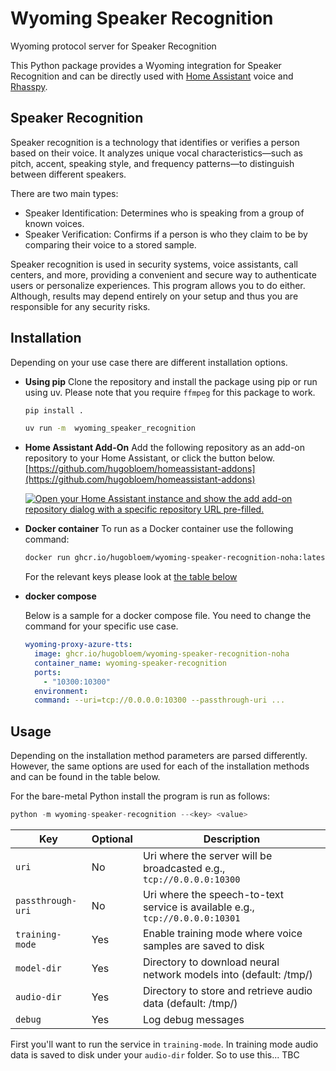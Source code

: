 # Wyoming Speaker Recognition
Wyoming protocol server for Speaker Recognition

This Python package provides a Wyoming integration for Speaker Recognition and can be directly used with [Home Assistant](https://www.home-assistant.io/) voice and [Rhasspy](https://github.com/rhasspy/rhasspy3).

## Speaker Recognition
Speaker recognition is a technology that identifies or verifies a person based on their voice. It analyzes unique vocal characteristics—such as pitch, accent, speaking style, and frequency patterns—to distinguish between different speakers.

There are two main types:

- Speaker Identification: Determines who is speaking from a group of known voices.
- Speaker Verification: Confirms if a person is who they claim to be by comparing their voice to a stored sample.

Speaker recognition is used in security systems, voice assistants, call centers, and more, providing a convenient and secure way to authenticate users or personalize experiences. This program allows you to do either. Although, results may depend entirely on your setup and thus you are responsible for any security risks.

## Installation
Depending on your use case there are different installation options.

- **Using pip**
  Clone the repository and install the package using pip or run using uv. Please note that you require `ffmpeg` for this package to work.
  ```sh
  pip install .
  ```
  ```sh
  uv run -m  wyoming_speaker_recognition
  ```

- **Home Assistant Add-On**
  Add the following repository as an add-on repository to your Home Assistant, or click the button below.
  [https://github.com/hugobloem/homeassistant-addons](https://github.com/hugobloem/homeassistant-addons)

  [![Open your Home Assistant instance and show the add add-on repository dialog with a specific repository URL pre-filled.](https://my.home-assistant.io/badges/supervisor_add_addon_repository.svg)](https://my.home-assistant.io/redirect/supervisor_add_addon_repository/?repository_url=https%3A%2F%2Fgithub.com%2Fhugobloem%2Fhomeassistant-addons)

- **Docker container**
  To run as a Docker container use the following command:
  ```bash
  docker run ghcr.io/hugobloem/wyoming-speaker-recognition-noha:latest --<key> <value>
  ```
  For the relevant keys please look at [the table below](#usage)

- **docker compose**

  Below is a sample for a docker compose file. You need to change the command for your specific use case.
  
  ```yaml
  wyoming-proxy-azure-tts:
    image: ghcr.io/hugobloem/wyoming-speaker-recognition-noha
    container_name: wyoming-speaker-recognition
    ports:
      - "10300:10300"
    environment:
    command: --uri=tcp://0.0.0.0:10300 --passthrough-uri ...
  ```

## Usage
Depending on the installation method parameters are parsed differently. However, the same options are used for each of the installation methods and can be found in the table below. 

For the bare-metal Python install the program is run as follows:
```python
python -m wyoming-speaker-recognition --<key> <value>
```

| Key | Optional | Description |
|---|---|---|
| `uri` | No | Uri where the server will be broadcasted e.g., `tcp://0.0.0.0:10300` |
| `passthrough-uri` | No | Uri where the speech-to-text service is available e.g., `tcp://0.0.0.0:10301` |
| `training-mode` | Yes | Enable training mode where voice samples are saved to disk |
| `model-dir` | Yes | Directory to download neural network models into (default: /tmp/) |
| `audio-dir` | Yes | Directory to store and retrieve audio data (default: /tmp/) |
| `debug` | Yes | Log debug messages |

First you'll want to run the service in `training-mode`. In training mode audio data is saved to disk under your `audio-dir` folder. So to use this... TBC